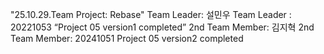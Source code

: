 "25.10.29.Team Project: Rebase"
Team Leader: 설민우
Team Leader : 20221053
“Project 05 version1 completed”
2nd Team Member: 김지혁
2nd Team Member: 20241051
Project 05 version2 completed